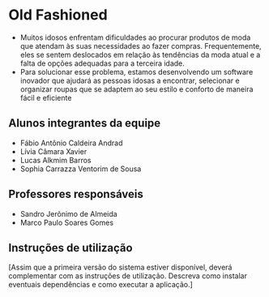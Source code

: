 # Old Fashioned

- Muitos idosos enfrentam dificuldades ao procurar produtos de moda que atendam às suas necessidades ao fazer compras. Frequentemente, eles se sentem deslocados em relação às tendências da moda atual e a falta de opções adequadas para a terceira idade.
- Para solucionar esse problema, estamos desenvolvendo um software inovador que ajudará as pessoas idosas a encontrar, selecionar e organizar roupas que se adaptem ao seu estilo e conforto de maneira fácil e eficiente

## Alunos integrantes da equipe

* Fábio Antônio Caldeira Andrad
* Lívia Câmara Xavier
* Lucas Alkmim Barros
* Sophia Carrazza Ventorim de Sousa

## Professores responsáveis

* Sandro Jerônimo de Almeida
* Marco Paulo Soares Gomes

## Instruções de utilização

[Assim que a primeira versão do sistema estiver disponível, deverá complementar com as instruções de utilização. Descreva como instalar eventuais dependências e como executar a aplicação.]
